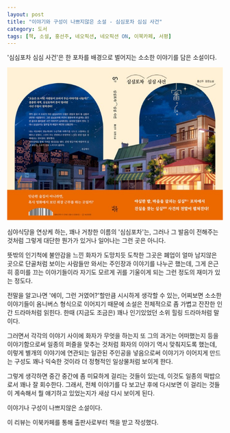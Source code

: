 ```yaml
---
layout: post
title: "이야기와 구성이 나쁘지않은 소설 - 심심포차 심심 사건"
category: 도서
tags: [책, 소설, 홍선주, 네오픽션, 네오픽션 ON, 이북카페, 서평]
---
```


'심심포차 심심 사건'은
한 포차를 배경으로 벌어지는 소소한 이야기를 담은 소설이다.

![표지](/images/book/care-snack-cart-mysteries-book-h480.jpg)

심야식당을 연상케 하는, 꽤나 거창한 이름의 '심심포차'는,
그러나 그 발음이 전해주는 것처럼 그렇게 대단한 뭔가가 있거나 일어나는 그런 곳은 아니다.

뜻밖의 인기척에 불안감을 느낀 화자가 도망치듯 도착한 그곳은
폐업이 얼마 남지않은 곳으로
단골처럼 보이는 사람들만 와서는 주인장과 이야기를 나누곤 했는데,
그게 은근히 흥미를 끄는 이야기들이라
자기도 모르게 귀를 기울이게 되는 그런 정도의 재미가 있는 정도다.

전말을 알고나면 '에이, 그런 거였어?'할만큼 시시하게 생각할 수 있는,
어찌보면 소소한 이야기들이 옴니버스 형식으로 이어지기 때문에
소설은 전체적으로 좀 가볍고 잔잔한 인간 드라마처럼 읽힌다.
한때 (지금도 조금은) 꽤나 인기있었던 소위 힐링 드라마처럼 말이다.

그러면서 각각의 이야기 사이에
화자가 무엇을 하는지
또 그의 과거는 어떠했는지 등을 이야기함으로써
일종의 퍼즐을 맞추는 것처럼
화자의 이야기 역시 맞춰지도록 했는데,
이렇게 별개의 이야기에 연관되는 일관된 주인공을 넣음으로써
이야기가 이어지게 만드는 구성도 꽤나 익숙한 것이라
더 정형적인 일상물처럼 보이게 한다.

그렇게 생각하면 중간 중간에 좀 미묘하게 걸리는 것들이 있는데,
이것도 일종의 떡밥으로서 꽤나 잘 회수한다.
그래서, 전체 이야기를 다 보고난 후에 다시보면
이 걸리는 것들이 계속해서 뭘 얘기하고 있었는지가 새삼 다시 보이게 된다.

이야기나 구성이 나쁘지않은 소설이다.



<div class="im im-info">
이 리뷰는 이북카페를 통해 출판사로부터 책을 받고 작성했다.
</div>
